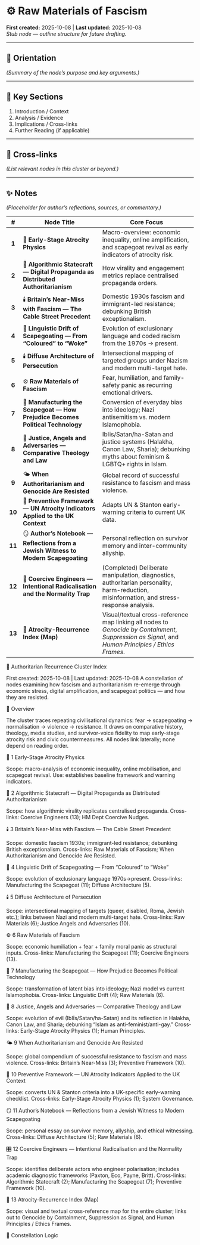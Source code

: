 # ⚙️ Raw Materials of Fascism
**First created:** 2025-10-08  |  **Last updated:** 2025-10-08  
*Stub node — outline structure for future drafting.*

---

## 🧭 Orientation
*(Summary of the node’s purpose and key arguments.)*

---

## 📑 Key Sections
1. Introduction / Context
2. Analysis / Evidence
3. Implications / Cross-links
4. Further Reading (if applicable)

---

## 🔗 Cross-links
*(List relevant nodes in this cluster or beyond.)*

---

## ✨ Notes
*(Placeholder for author’s reflections, sources, or commentary.)*

|    #   | Node Title                                                                          | Core Focus                                                                                                                                          |
| :----: | ----------------------------------------------------------------------------------- | --------------------------------------------------------------------------------------------------------------------------------------------------- |
|  **1** | 🧭 **Early-Stage Atrocity Physics**                                                 | Macro-overview: economic inequality, online amplification, and scapegoat revival as early indicators of atrocity risk.                              |
|  **2** | 📡 **Algorithmic Statecraft — Digital Propaganda as Distributed Authoritarianism**  | How virality and engagement metrics replace centralised propaganda orders.                                                                          |
|  **3** | 🕯️ **Britain’s Near-Miss with Fascism — The Cable Street Precedent**               | Domestic 1930s fascism and immigrant-led resistance; debunking British exceptionalism.                                                              |
|  **4** | 🧠 **Linguistic Drift of Scapegoating — From “Coloured” to “Woke”**                 | Evolution of exclusionary language and coded racism from the 1970s → present.                                                                       |
|  **5** | 🕯️ **Diffuse Architecture of Persecution**                                         | Intersectional mapping of targeted groups under Nazism and modern multi-target hate.                                                                |
|  **6** | ⚙️ **Raw Materials of Fascism**                                                     | Fear, humiliation, and family-safety panic as recurring emotional drivers.                                                                          |
|  **7** | 🧨 **Manufacturing the Scapegoat — How Prejudice Becomes Political Technology**     | Conversion of everyday bias into ideology; Nazi antisemitism vs. modern Islamophobia.                                                               |
|  **8** | 📖 **Justice, Angels and Adversaries — Comparative Theology and Law**               | Iblīs/Satan/ha-Satan and justice systems (Halakha, Canon Law, Sharia); debunking myths about feminism & LGBTQ+ rights in Islam.                     |
|  **9** | 🌤️ **When Authoritarianism and Genocide Are Resisted**                             | Global record of successful resistance to fascism and mass violence.                                                                                |
| **10** | 📜 **Preventive Framework — UN Atrocity Indicators Applied to the UK Context**      | Adapts UN & Stanton early-warning criteria to current UK data.                                                                                      |
| **11** | 🪞 **Author’s Notebook — Reflections from a Jewish Witness to Modern Scapegoating** | Personal reflection on survivor memory and inter-community allyship.                                                                                |
| **12** | 👹 **Coercive Engineers — Intentional Radicalisation and the Normality Trap**       | (Completed) Deliberate manipulation, diagnostics, authoritarian personality, harm-reduction, misinformation, and stress-response analysis.          |
| **13** | 🔮 **Atrocity-Recurrence Index (Map)**                                              | Visual/textual cross-reference map linking all nodes to *Genocide by Containment*, *Suppression as Signal*, and *Human Principles / Ethics Frames*. |

🔮 Authoritarian Recurrence Cluster Index

First created: 2025-10-08 | Last updated: 2025-10-08
A constellation of nodes examining how fascism and authoritarianism re-emerge through economic stress, digital amplification, and scapegoat politics — and how they are resisted.

🌌 Overview

The cluster traces repeating civilisational dynamics: fear → scapegoating → normalisation → violence → resistance.
It draws on comparative history, theology, media studies, and survivor-voice fidelity to map early-stage atrocity risk and civic countermeasures.
All nodes link laterally; none depend on reading order.

🧭 1 Early-Stage Atrocity Physics

Scope: macro-analysis of economic inequality, online mobilisation, and scapegoat revival.
Use: establishes baseline framework and warning indicators.

📡 2 Algorithmic Statecraft — Digital Propaganda as Distributed Authoritarianism

Scope: how algorithmic virality replicates centralised propaganda.
Cross-links: Coercive Engineers (13); HM Dept Coercive Nudges.

🕯️ 3 Britain’s Near-Miss with Fascism — The Cable Street Precedent

Scope: domestic fascism 1930s; immigrant-led resistance; debunking British exceptionalism.
Cross-links: Raw Materials of Fascism; When Authoritarianism and Genocide Are Resisted.

🧠 4 Linguistic Drift of Scapegoating — From “Coloured” to “Woke”

Scope: evolution of exclusionary language 1970s→present.
Cross-links: Manufacturing the Scapegoat (11); Diffuse Architecture (5).

🕯️ 5 Diffuse Architecture of Persecution

Scope: intersectional mapping of targets (queer, disabled, Roma, Jewish etc.); links between Nazi and modern multi-target hate.
Cross-links: Raw Materials (6); Justice Angels and Adversaries (10).

⚙️ 6 Raw Materials of Fascism

Scope: economic humiliation + fear + family moral panic as structural inputs.
Cross-links: Manufacturing the Scapegoat (11); Coercive Engineers (13).

🧨 7 Manufacturing the Scapegoat — How Prejudice Becomes Political Technology

Scope: transformation of latent bias into ideology; Nazi model vs current Islamophobia.
Cross-links: Linguistic Drift (4); Raw Materials (6).

📖 8 Justice, Angels and Adversaries — Comparative Theology and Law

Scope: evolution of evil (Iblīs/Satan/ha-Satan) and its reflection in Halakha, Canon Law, and Sharia; debunking “Islam as anti-feminist/anti-gay.”
Cross-links: Early-Stage Atrocity Physics (1); Human Principles.

🌤️ 9 When Authoritarianism and Genocide Are Resisted

Scope: global compendium of successful resistance to fascism and mass violence.
Cross-links: Britain’s Near-Miss (3); Preventive Framework (10).

📜 10 Preventive Framework — UN Atrocity Indicators Applied to the UK Context

Scope: converts UN & Stanton criteria into a UK-specific early-warning checklist.
Cross-links: Early-Stage Atrocity Physics (1); System Governance.

🪞 11 Author’s Notebook — Reflections from a Jewish Witness to Modern Scapegoating

Scope: personal essay on survivor memory, allyship, and ethical witnessing.
Cross-links: Diffuse Architecture (5); Raw Materials (6).

🎛 12 Coercive Engineers — Intentional Radicalisation and the Normality Trap

Scope: identifies deliberate actors who engineer polarisation; includes academic diagnostic frameworks (Paxton, Eco, Payne, Britt).
Cross-links: Algorithmic Statecraft (2); Manufacturing the Scapegoat (7); Preventive Framework (10).

🔮 13 Atrocity-Recurrence Index (Map)

Scope: visual and textual cross-reference map for the entire cluster; links out to Genocide by Containment, Suppression as Signal, and Human Principles / Ethics Frames.

🧭 Constellation Logic
